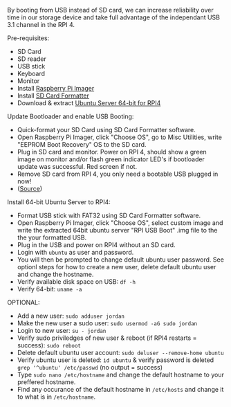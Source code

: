 By booting from USB instead of SD card, we can increase reliability over time in our storage device and take full advantage of the independant USB 3.1 channel in the RPI 4.

Pre-requisites: 
- SD Card
- SD reader
- USB stick
- Keyboard
- Monitor
- Install [Raspberry Pi Imager](https://www.raspberrypi.org/software/)
- Install [SD Card Formatter](https://www.sdcard.org/downloads/formatter/)
- Download & extract [Ubuntu Server 64-bit for RPI4](https://www.raspberrypi.org/forums/viewtopic.php?t=278791)

Update Bootloader and enable USB Booting:  
- Quick-format your SD Card using SD Card Formatter software.
- Open Raspberry Pi Imager, click "Choose OS", go to Misc Utilities, write "EEPROM Boot Recovery" OS to the SD card.
- Plug in SD card and monitor. Power on RPI 4, should show a green image on monitor and/or flash green indicator LED's if bootloader update was successful. Red screen if not.
- Remove SD card from RPI 4, you only need a bootable USB plugged in now!
- ([Source](https://webtechie.be/post/2020-09-29-64bit-raspbianos-on-raspberrypi4-with-usbboot/))  

Install 64-bit Ubuntu Server to RPI4:  
- Format USB stick with FAT32 using SD Card Formatter software.
- Open Raspberry Pi Imager, click "Choose OS", select custom image and write the extracted 64bit ubuntu server "RPI USB Boot" .img file to the the your formatted USB.
- Plug in the USB and power on RPI4 without an SD card.
- Login with `ubuntu` as user and password.
- You will then be prompted to change default ubuntu user password. See optionl steps for how to create a new user, delete default ubuntu user and change the hostname.
- Verify available disk space on USB: `df -h`
- Verify 64-bit: `uname -a`

OPTIONAL:  
- Add a new user: `sudo adduser jordan`  
- Make the new user a sudo user: `sudo usermod -aG sudo jordan`
- Login to new user: `su - jordan`
- Verify sudo priviledges of new user & reboot (if RPI4 restarts = success): `sudo reboot`
- Delete default ubuntu user account: `sudo deluser --remove-home ubuntu`
- Verify ubuntu user is deleted: `id ubuntu` & verify password is deleted `grep '^ubuntu' /etc/passwd` (no output = success)
- Type `sudo nano /etc/hostname` and change the default hostname to your preffered hostname.
- Find any occurance of the default hostname in `/etc/hosts` and change it to what is in `/etc/hostname`.
